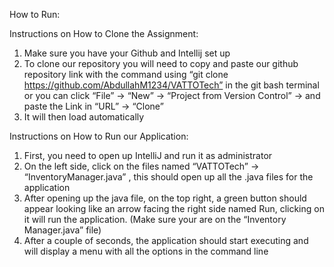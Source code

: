 How to Run:

Instructions on How to Clone the Assignment:

1) Make sure you have your Github and Intellij set up
2) To clone our repository you will need to copy and paste our github repository link with the command using “git clone  https://github.com/AbdullahM1234/VATTOTech” in the git bash terminal or you can click “File” -> “New” -> “Project from Version Control” -> and paste the Link in “URL” -> “Clone”
3) It will then load automatically

Instructions on How to Run our Application:

1) First, you need to open up IntelliJ and run it as administrator
2) On the left side, click on the files named “VATTOTech” -> “InventoryManager.java” , this should open up all the .java files for the application
4) After opening up the java file, on the top right, a green button should appear looking like an arrow facing the right side named Run, clicking on it will run the application. (Make sure your are on the “Inventory Manager.java” file)
5) After a couple of seconds, the application should start executing and will display a menu with all the options in the command line
